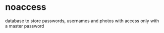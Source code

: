 # noaccess
database to store passwords, usernames and photos with access only with a master password
